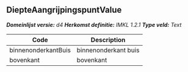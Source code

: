 ## DiepteAangrijpingspuntValue

*__Domeinlijst versie:__ d4*
*__Herkomst definitie:__ IMKL 1.2.1*
*__Type veld:__ Text*

|__Code__ |__Description__	|
|	---	|	---	|
| binnenonderkantBuis | binnenonderkant buis |
| bovenkant | bovenkant |
